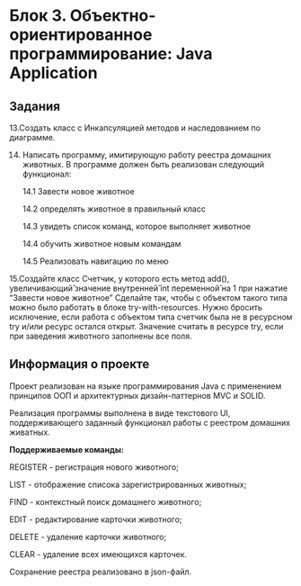 # Блок 3. Объектно-ориентированное программирование: Java Application

## Задания

13.Создать класс с Инкапсуляцией методов и наследованием по диаграмме.

14. Написать программу, имитирующую работу реестра домашних животных.
В программе должен быть реализован следующий функционал:

    14.1 Завести новое животное

    14.2 определять животное в правильный класс

    14.3 увидеть список команд, которое выполняет животное

    14.4 обучить животное новым командам

    14.5 Реализовать навигацию по меню

15.Создайте класс Счетчик, у которого есть метод add(), увеличивающий̆
значение внутренней̆ int переменной̆ на 1 при нажатие “Завести новое
животное” Сделайте так, чтобы с объектом такого типа можно было работать в
блоке try-with-resources. Нужно бросить исключение, если работа с объектом
типа счетчик была не в ресурсном try и/или ресурс остался открыт. Значение
считать в ресурсе try, если при заведения животного заполнены все поля.

## Информация о проекте

Проект реализован на языке программирования Java с применением принципов ООП и архитектурных дизайн-паттернов MVC и SOLID.

Реализация программы  выполнена в виде текстового UI, поддерживающего заданный функционал работы с реестром домашних живатных.

**Поддерживаемые команды:**

  REGISTER - регистрация нового животного;

  LIST - отображение списока зарегистрированных животных;

  FIND - контекстный поиск домашнего животного;
  
  EDIT - редактирование карточки животного;
  
  DELETE - удаление карточки животного;
  
  CLEAR - удаление всех имеющихся карточек.

Сохранение реестра реализовано в json-файл.
